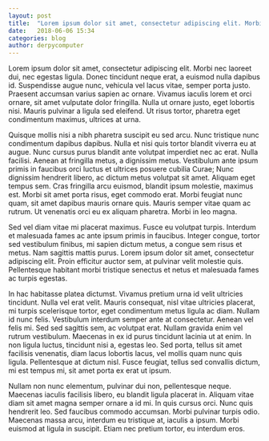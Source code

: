 ```yaml
---
layout: post
title:  "Lorem ipsum dolor sit amet, consectetur adipiscing elit. Morbi"
date:   2018-06-06 15:34
categories: blog
author: derpycomputer
---
```



Lorem ipsum dolor sit amet, consectetur adipiscing elit. Morbi nec laoreet dui, nec egestas ligula. Donec tincidunt neque erat, a euismod nulla dapibus id. Suspendisse augue nunc, vehicula vel lacus vitae, semper porta justo. Praesent accumsan varius sapien ac ornare. Vivamus iaculis lorem et orci ornare, sit amet vulputate dolor fringilla. Nulla ut ornare justo, eget lobortis nisi. Mauris pulvinar a ligula sed eleifend. Ut risus tortor, pharetra eget condimentum maximus, ultrices at urna.

Quisque mollis nisi a nibh pharetra suscipit eu sed arcu. Nunc tristique nunc condimentum dapibus dapibus. Nulla et nisi quis tortor blandit viverra eu at augue. Nunc cursus purus blandit ante volutpat imperdiet nec ac erat. Nulla facilisi. Aenean at fringilla metus, a dignissim metus. Vestibulum ante ipsum primis in faucibus orci luctus et ultrices posuere cubilia Curae; Nunc dignissim hendrerit libero, ac dictum metus volutpat sit amet. Aliquam eget tempus sem. Cras fringilla arcu euismod, blandit ipsum molestie, maximus est. Morbi sit amet porta risus, eget commodo erat. Morbi feugiat nunc quam, sit amet dapibus mauris ornare quis. Mauris semper vitae quam ac rutrum. Ut venenatis orci eu ex aliquam pharetra. Morbi in leo magna.

Sed vel diam vitae mi placerat maximus. Fusce eu volutpat turpis. Interdum et malesuada fames ac ante ipsum primis in faucibus. Integer congue, tortor sed vestibulum finibus, mi sapien dictum metus, a congue sem risus et metus. Nam sagittis mattis purus. Lorem ipsum dolor sit amet, consectetur adipiscing elit. Proin efficitur auctor sem, at pulvinar velit molestie quis. Pellentesque habitant morbi tristique senectus et netus et malesuada fames ac turpis egestas.

In hac habitasse platea dictumst. Vivamus pretium urna id velit ultricies tincidunt. Nulla vel erat velit. Mauris consequat, nisl vitae ultricies placerat, mi turpis scelerisque tortor, eget condimentum metus ligula ac diam. Nullam id nunc felis. Vestibulum interdum semper ante at consectetur. Aenean vel felis mi. Sed sed sagittis sem, ac volutpat erat. Nullam gravida enim vel rutrum vestibulum. Maecenas in ex id purus tincidunt lacinia ut at enim. In non ligula luctus, tincidunt nisi a, egestas leo. Sed porta, tellus sit amet facilisis venenatis, diam lacus lobortis lacus, vel mollis quam nunc quis ligula. Pellentesque at dictum nisl. Fusce feugiat, tellus sed convallis dictum, mi est tempus mi, sit amet porta ex erat ut ipsum.

Nullam non nunc elementum, pulvinar dui non, pellentesque neque. Maecenas iaculis facilisis libero, eu blandit ligula placerat in. Aliquam vitae diam sit amet magna semper ornare a id mi. In quis cursus orci. Nunc quis hendrerit leo. Sed faucibus commodo accumsan. Morbi pulvinar turpis odio. Maecenas massa arcu, interdum eu tristique at, iaculis a ipsum. Morbi euismod at ligula in suscipit. Etiam nec pretium tortor, eu interdum eros. 
